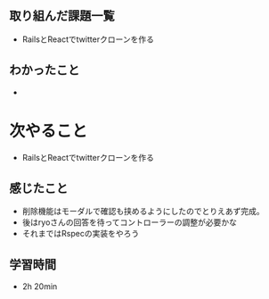 ## 取り組んだ課題一覧
- RailsとReactでtwitterクローンを作る
## わかったこと
- 
# 次やること
- RailsとReactでtwitterクローンを作る
## 感じたこと
- 削除機能はモーダルで確認も挟めるようにしたのでとりえあず完成。
- 後はryoさんの回答を待ってコントローラーの調整が必要かな
- それまではRspecの実装をやろう
## 学習時間
- 2h 20min